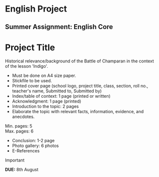 # English Project 

## Summer Assignment: English Core 

# Project Title 
Historical relevance/background of the Battle of Champaran in the context of the lesson 'Indigo'. 

- Must be done on A4 size paper. 
- Stickfile to be used. 
- Printed cover page (school logo, project title, class, section, roll no., teacher's name, Submitted to, Submitted by)
- Index/table of context: 1 page (printed or written)
- Acknowledgment: 1 page (printed)
- Introduction to the topic: 2 pages 
- Elaborate the topic with relevant facts, information, evidence, and anecdotes.

Min. pages: 5  
Max. pages: 6 

- Conclusion: 1-2 page 
- Photo gallery: 6 photos 
- E-References 

> [!IMPORTANT]
> **DUE:** 8th August